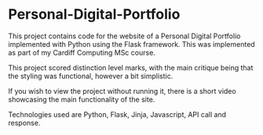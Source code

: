 # Personal-Digital-Portfolio

This project contains code for the website of a Personal Digital Portfolio implemented with Python using the Flask framework. This was implemented as part of my Cardiff Computing MSc course. 

This project scored distinction level marks, with the main critique being that the styling was functional, however a bit simplistic. 

If you wish to view the project without running it, there is a short video showcasing the main functionality of the site. 

Technologies used are Python, Flask, Jinja, Javascript, API call and response.
